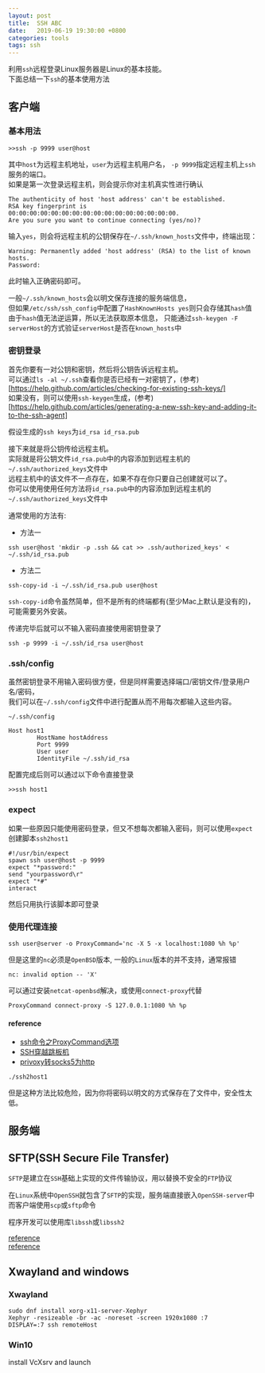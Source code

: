 ```yaml
---
layout: post
title:  SSH ABC
date:   2019-06-19 19:30:00 +0800
categories: tools
tags: ssh
---
```


利用`ssh`远程登录Linux服务器是Linux的基本技能。  
下面总结一下`ssh`的基本使用方法

## 客户端
### 基本用法

```shell
>>ssh -p 9999 user@host
```

其中`host`为远程主机地址，`user`为远程主机用户名， `-p 9999`指定远程主机上`ssh`服务的端口。  
如果是第一次登录远程主机，则会提示你对主机真实性进行确认

```shell
The authenticity of host 'host address' can't be established.
RSA key fingerprint is 00:00:00:00:00:00:00:00:00:00:00:00:00:00:00:00.
Are you sure you want to continue connecting (yes/no)?
```

输入`yes`，则会将远程主机的公钥保存在`~/.ssh/known_hosts`文件中，终端出现：  

```shell
Warning: Permanently added 'host address' (RSA) to the list of known hosts.
Password:
```

此时输入正确密码即可。

一般`~/.ssh/known_hosts`会以明文保存连接的服务端信息，  
但如果`/etc/ssh/ssh_config`中配置了`HashKnownHosts yes`则只会存储其`hash`值  
由于`hash`值无法逆运算，所以无法获取原本信息，
只能通过`ssh-keygen -F serverHost`的方式验证`serverHost`是否在`known_hosts`中

### 密钥登录

首先你要有一对公钥和密钥，然后将公钥告诉远程主机。  
可以通过`ls -al ~/.ssh`查看你是否已经有一对密钥了，(参考)[https://help.github.com/articles/checking-for-existing-ssh-keys/]  
如果没有，则可以使用`ssh-keygen`生成，(参考)[https://help.github.com/articles/generating-a-new-ssh-key-and-adding-it-to-the-ssh-agent]  

假设生成的`ssh keys`为`id_rsa id_rsa.pub`  

接下来就是将公钥传给远程主机。  
实际就是将公钥文件`id_rsa.pub`中的内容添加到远程主机的`~/.ssh/authorized_keys`文件中  
远程主机中的该文件不一点存在，如果不存在你只要自己创建就可以了。  
你可以使用使用任何方法将`id_rsa.pub`中的内容添加到远程主机的`~/.ssh/authorized_keys`文件中  

通常使用的方法有:  

* 方法一

```shell
ssh user@host 'mkdir -p .ssh && cat >> .ssh/authorized_keys' < ~/.ssh/id_rsa.pub
```

* 方法二

```shell
ssh-copy-id -i ~/.ssh/id_rsa.pub user@host
```

`ssh-copy-id`命令虽然简单，但不是所有的终端都有(至少Mac上默认是没有的)，可能需要另外安装。

传递完毕后就可以不输入密码直接使用密钥登录了

```shell
ssh -p 9999 -i ~/.ssh/id_rsa user@host
```

### .ssh/config

虽然密钥登录不用输入密码很方便，但是同样需要选择端口/密钥文件/登录用户名/密码，  
我们可以在`~/.ssh/config`文件中进行配置从而不用每次都输入这些内容。

`~/.ssh/config`
```
Host host1
        HostName hostAddress
        Port 9999
        User user
        IdentityFile ~/.ssh/id_rsa
```

配置完成后则可以通过以下命令直接登录

```shell
>>ssh host1
```

### expect

如果一些原因只能使用密码登录，但又不想每次都输入密码，则可以使用`expect`  
创建脚本`ssh2host1`

```
#!/usr/bin/expect
spawn ssh user@host -p 9999
expect "*password:"
send "yourpassword\r"
expect "*#"
interact
```

然后只用执行该脚本即可登录

### 使用代理连接

`ssh user@server -o ProxyCommand='nc -X 5 -x localhost:1080 %h %p'`

但是这里的`nc`必须是`OpenBSD`版本, 一般的`Linux`版本的并不支持，通常报错

```shell
nc: invalid option -- 'X'
```

可以通过安装`netcat-openbsd`解决，或使用`connect-proxy`代替

```config
ProxyCommand connect-proxy -S 127.0.0.1:1080 %h %p
```

#### reference

* [ssh命令之ProxyCommand选项](https://dslztx.github.io/blog/2017/05/19/ssh%E5%91%BD%E4%BB%A4%E4%B9%8BProxyCommand%E9%80%89%E9%A1%B9/)
* [SSH穿越跳板机](http://mingxinglai.com/cn/2015/07/ssh-proxycommand/)
* [privoxy转socks5为http](https://blog.chaos.run/dreams/centos-7-ssh-via-socks5/)


```
./ssh2host1
```

但是这种方法比较危险，因为你将密码以明文的方式保存在了文件中，安全性太低。

## 服务端


## SFTP(SSH Secure File Transfer)

`SFTP`是建立在`SSH`基础上实现的文件传输协议，用以替换不安全的`FTP`协议

在`Linux`系统中`OpenSSH`就包含了`SFTP`的实现，服务端直接嵌入`OpenSSH-server`中  
而客户端使用`scp`或`sftp`命令

程序开发可以使用库`libssh`或`libssh2`

[reference](https://www.ssh.com/ssh/sftp)  
[reference](https://kb.iu.edu/d/akqg)

## Xwayland and windows

### Xwayland

```shell
sudo dnf install xorg-x11-server-Xephyr
Xephyr -resizeable -br -ac -noreset -screen 1920x1080 :7
DISPLAY=:7 ssh remoteHost
```

### Win10

install VcXsrv and launch